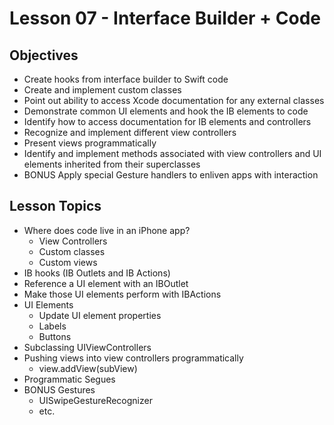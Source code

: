 # Lesson 07 - Interface Builder + Code

## Objectives

* Create hooks from interface builder to Swift code
* Create and implement custom classes
* Point out ability to access Xcode documentation for any external classes
* Demonstrate common UI elements and hook the IB elements to code
* Identify how to access documentation for IB elements and controllers
* Recognize and implement different view controllers
* Present views programmatically
* Identify and implement methods associated with view controllers and UI elements inherited from their superclasses
* BONUS Apply special Gesture handlers to enliven apps with interaction


## Lesson Topics

* Where does code live in an iPhone app?
    * View Controllers
    * Custom classes
    * Custom views
* IB hooks (IB Outlets and IB Actions)
* Reference a UI element with an IBOutlet
* Make those UI elements perform with IBActions
* UI Elements
    * Update UI element properties
    * Labels
    * Buttons
* Subclassing UIViewControllers
* Pushing views into view controllers programmatically
    * view.addView(subView)
* Programmatic Segues
* BONUS Gestures
    * UISwipeGestureRecognizer
    * etc.
